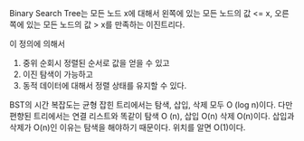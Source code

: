 
Binary Search Tree는 모든 노드 x에 대해서 왼쪽에 있는 모든 노드의 값 <= x, 오른쪽에 있는 모든 노드의 값 > x를 만족하는 이진트리다.

이 정의에 의해서

1. 중위 순회시 정렬된 순서로 값을 얻을 수 있고
2. 이진 탐색이 가능하고
3. 동적 데이터에 대해서 정렬 상태를 유지할 수 있다.

BST의 시간 복잡도는 균형 잡힌 트리에서는 탐색, 삽입, 삭제 모두 O (log n)이다. 다만 편향된 트리에서는 연결 리스트와 똑같이 탐색 O (n), 삽입 O(n) 삭제 O(n)이다. 삽입과 삭제가 O(n)인 이유는 탐색을 해야하기 때문이다. 위치를 알면 O(1)이다.
